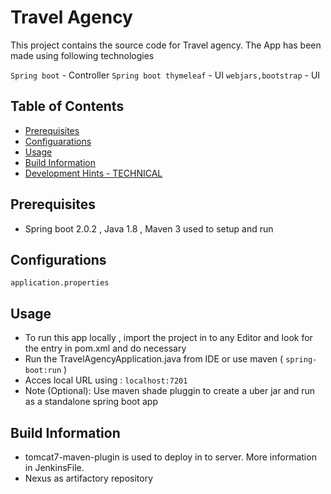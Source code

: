 # Travel Agency

This project contains the source code for Travel agency. The App has been made using following technologies

`Spring boot` -  Controller
`Spring boot thymeleaf` -  UI
`webjars,bootstrap` - UI

## Table of Contents

* [Prerequisites](#prerequisites)
* [Configuarations](#configuarations)
* [Usage](#usage)
* [Build Information](#build-information)
* [Development Hints - TECHNICAL](#development-hints-technical)

## Prerequisites

* Spring boot 2.0.2 , Java 1.8 , Maven 3 used to setup and run


## Configurations

 ``` application.properties ```


## Usage

* To run this app locally , import the project in to any Editor and look for the <!--comment this when running in local--> entry in pom.xml and do necessary
* Run the TravelAgencyApplication.java from IDE or use maven ( ```spring-boot:run``` )
* Acces local URL using : ``localhost:7201``
* Note (Optional):  Use maven shade pluggin to create a uber jar and run as a standalone spring boot app   

## Build Information

* tomcat7-maven-plugin is used to deploy in to server. More information in JenkinsFile.
* Nexus as artifactory repository



	
